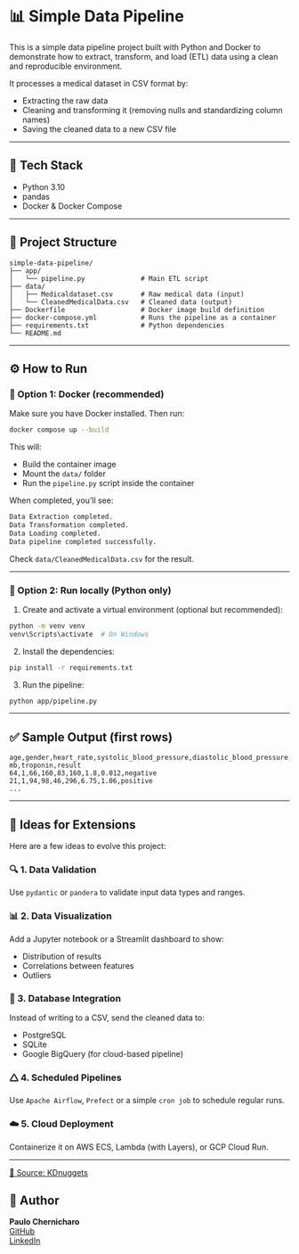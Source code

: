 # 📊 Simple Data Pipeline

This is a simple data pipeline project built with Python and Docker to demonstrate how to extract, transform, and load (ETL) data using a clean and reproducible environment.

It processes a medical dataset in CSV format by:

- Extracting the raw data
- Cleaning and transforming it (removing nulls and standardizing column names)
- Saving the cleaned data to a new CSV file

---

## 🧰 Tech Stack

- Python 3.10
- pandas
- Docker & Docker Compose

---

## 📁 Project Structure

```
simple-data-pipeline/
├── app/
│   └── pipeline.py              # Main ETL script
├── data/
│   ├── Medicaldataset.csv       # Raw medical data (input)
│   └── CleanedMedicalData.csv   # Cleaned data (output)
├── Dockerfile                   # Docker image build definition
├── docker-compose.yml           # Runs the pipeline as a container
├── requirements.txt             # Python dependencies
└── README.md
```

---

## ⚙️ How to Run

### 🔹 Option 1: Docker (recommended)

Make sure you have Docker installed. Then run:

```bash
docker compose up --build
```

This will:

- Build the container image
- Mount the `data/` folder
- Run the `pipeline.py` script inside the container

When completed, you’ll see:

```bash
Data Extraction completed.
Data Transformation completed.
Data Loading completed.
Data pipeline completed successfully.
```

Check `data/CleanedMedicalData.csv` for the result.

---

### 🔸 Option 2: Run locally (Python only)

1. Create and activate a virtual environment (optional but recommended):

```bash
python -m venv venv
venv\Scripts\activate  # On Windows
```

2. Install the dependencies:

```bash
pip install -r requirements.txt
```

3. Run the pipeline:

```bash
python app/pipeline.py
```

---

## ✅ Sample Output (first rows)

```csv
age,gender,heart_rate,systolic_blood_pressure,diastolic_blood_pressure,blood_sugar,ck-mb,troponin,result
64,1,66,160,83,160,1.8,0.012,negative
21,1,94,98,46,296,6.75,1.06,positive
...
```

---

## 🧠 Ideas for Extensions

Here are a few ideas to evolve this project:

### 🔍 1. **Data Validation**

Use `pydantic` or `pandera` to validate input data types and ranges.

### 📊 2. **Data Visualization**

Add a Jupyter notebook or a Streamlit dashboard to show:

- Distribution of results
- Correlations between features
- Outliers

### 📁 3. **Database Integration**

Instead of writing to a CSV, send the cleaned data to:

- PostgreSQL
- SQLite
- Google BigQuery (for cloud-based pipeline)

### 🛆 4. **Scheduled Pipelines**

Use `Apache Airflow`, `Prefect` or a simple `cron job` to schedule regular runs.

### ☁️ 5. **Cloud Deployment**

Containerize it on AWS ECS, Lambda (with Layers), or GCP Cloud Run.

---

[📘 Source: KDnuggets](https://www.kdnuggets.com/2020/01/top-20-data-science-pipeline.html)


## 👤 Author

**Paulo Chernicharo**\
[GitHub](https://github.com/pchernic)\
[LinkedIn](https://www.linkedin.com/in/pchernic/)

